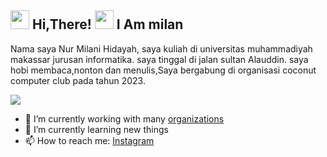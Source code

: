 <h2> <img src="https://octodex.github.com/filmtocat/" width="30" /> Hi,There! <img src="https://user-images.githubusercontent.com/65858180/137293369-94c631b6-8a1" width="30" /> I Am milan</h2>

Nama saya Nur Milani Hidayah, saya kuliah di universitas muhammadiyah makassar jurusan informatika. saya tinggal di jalan sultan Alauddin. saya hobi membaca,nonton dan menulis,Saya bergabung di organisasi coconut computer club pada tahun 2023.

<img src="https://user-images.githubusercontent.com/65858180/137301567-37e84890-e360-4f86-9dcc-127ff7f4f85b.gif" >


- 🔭 I’m currently working with many [organizations](https://coconut.or.id/contact)
- 🌱 I’m currently learning new things
- 📫 How to reach me: [Instagram](https://www.instagram.com/nurmilanihdyah?igshid=OGQ5ZDc2ODk2ZA==)
